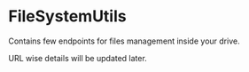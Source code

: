 # FileSystemUtils

Contains few endpoints for files management inside your drive.

URL wise details will be updated later.
